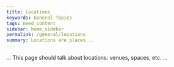 ```yaml
---
title: Locations
keywords: General Topics
tags: need_content
sidebar: home_sidebar
permalink: /general/locations
summary: Locations are places...
---
```


... This page should talk about locations: venues, spaces, etc. ...